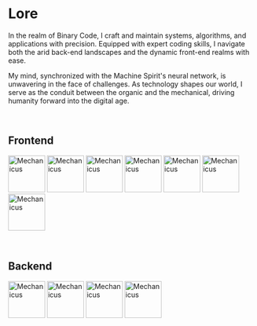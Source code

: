  # Lore
<p aling="center">
 In the realm of Binary Code, I craft and maintain systems, algorithms, and applications with precision. Equipped with expert coding skills, I navigate both the arid back-end landscapes and the dynamic front-end realms with ease.

My mind, synchronized with the Machine Spirit's neural network, is unwavering in the face of challenges. As technology shapes our world, I serve as the conduit between the organic and the mechanical, driving humanity forward into the digital age. 
</p>
<br>
<h2>Frontend</h2>
<p aling="center">
 <img src="https://upload.wikimedia.org/wikipedia/commons/4/4c/Typescript_logo_2020.svg" alt="Mechanicus" width="75" height="75""> 
 <img src="https://upload.wikimedia.org/wikipedia/commons/a/a7/React-icon.svg" alt="Mechanicus" width="75" height="75" ">
 <img src="https://upload.wikimedia.org/wikipedia/commons/d/d5/CSS3_logo_and_wordmark.svg" alt="Mechanicus" width="75" height="75" ">
 <img src="https://upload.wikimedia.org/wikipedia/commons/d/d5/Tailwind_CSS_Logo.svg" alt="Mechanicus" width="75" height="75" ">
 <img src="https://raw.githubusercontent.com/reduxjs/redux/master/logo/logo.png" alt="Mechanicus" width="75" height="75" ">
 <img src="https://upload.wikimedia.org/wikipedia/commons/6/61/HTML5_logo_and_wordmark.svg" alt="Mechanicus" width="75" height="75" ">
 <img src="https://upload.wikimedia.org/wikipedia/commons/9/99/Unofficial_JavaScript_logo_2.svg" alt="Mechanicus" width="75" height="75" ">
</p>
<br>
<h2>Backend</h2>
<p aling="center">
 <img src="https://upload.wikimedia.org/wikipedia/commons/4/4c/Typescript_logo_2020.svg" alt="Mechanicus" width="75" height="75""> 
 <img src="https://upload.wikimedia.org/wikipedia/commons/d/d9/Node.js_logo.svg" alt="Mechanicus" width="75" height="75" ">
 <img src="https://upload.wikimedia.org/wikipedia/commons/d/db/Npm-logo.svg" alt="Mechanicus" width="75" height="75" ">
 <img src="https://i.pinimg.com/564x/09/96/e0/0996e0223646744e53d78ba90131be07.jpg" alt="Mechanicus" width="75" height="75" ">
</p>


